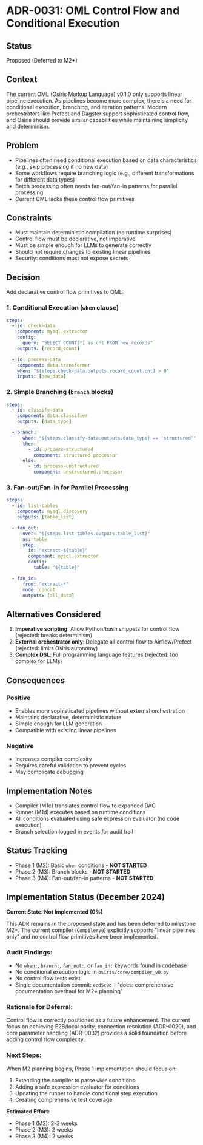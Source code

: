 # ADR-0031: OML Control Flow and Conditional Execution

## Status
Proposed (Deferred to M2+)

## Context
The current OML (Osiris Markup Language) v0.1.0 only supports linear pipeline execution. As pipelines become more complex, there's a need for conditional execution, branching, and iteration patterns. Modern orchestrators like Prefect and Dagster support sophisticated control flow, and Osiris should provide similar capabilities while maintaining simplicity and determinism.

## Problem
- Pipelines often need conditional execution based on data characteristics (e.g., skip processing if no new data)
- Some workflows require branching logic (e.g., different transformations for different data types)
- Batch processing often needs fan-out/fan-in patterns for parallel processing
- Current OML lacks these control flow primitives

## Constraints
- Must maintain deterministic compilation (no runtime surprises)
- Control flow must be declarative, not imperative
- Must be simple enough for LLMs to generate correctly
- Should not require changes to existing linear pipelines
- Security: conditions must not expose secrets

## Decision
Add declarative control flow primitives to OML:

### 1. Conditional Execution (`when` clause)
```yaml
steps:
  - id: check-data
    component: mysql.extractor
    config:
      query: "SELECT COUNT(*) as cnt FROM new_records"
    outputs: [record_count]

  - id: process-data
    component: data.transformer
    when: "${steps.check-data.outputs.record_count.cnt} > 0"
    inputs: [new_data]
```

### 2. Simple Branching (`branch` blocks)
```yaml
steps:
  - id: classify-data
    component: data.classifier
    outputs: [data_type]

  - branch:
      when: "${steps.classify-data.outputs.data_type} == 'structured'"
      then:
        - id: process-structured
          component: structured.processor
      else:
        - id: process-unstructured
          component: unstructured.processor
```

### 3. Fan-out/Fan-in for Parallel Processing
```yaml
steps:
  - id: list-tables
    component: mysql.discovery
    outputs: [table_list]

  - fan_out:
      over: "${steps.list-tables.outputs.table_list}"
      as: table
      step:
        id: "extract-${table}"
        component: mysql.extractor
        config:
          table: "${table}"

  - fan_in:
      from: "extract-*"
      mode: concat
      outputs: [all_data]
```

## Alternatives Considered
1. **Imperative scripting**: Allow Python/bash snippets for control flow (rejected: breaks determinism)
2. **External orchestrator only**: Delegate all control flow to Airflow/Prefect (rejected: limits Osiris autonomy)
3. **Complex DSL**: Full programming language features (rejected: too complex for LLMs)

## Consequences
### Positive
- Enables more sophisticated pipelines without external orchestration
- Maintains declarative, deterministic nature
- Simple enough for LLM generation
- Compatible with existing linear pipelines

### Negative
- Increases compiler complexity
- Requires careful validation to prevent cycles
- May complicate debugging

## Implementation Notes
- Compiler (M1c) translates control flow to expanded DAG
- Runner (M1d) executes based on runtime conditions
- All conditions evaluated using safe expression evaluator (no code execution)
- Branch selection logged in events for audit trail

## Status Tracking
- Phase 1 (M2): Basic `when` conditions - **NOT STARTED**
- Phase 2 (M3): Branch blocks - **NOT STARTED**
- Phase 3 (M4): Fan-out/fan-in patterns - **NOT STARTED**

## Implementation Status (December 2024)

**Current State: Not Implemented (0%)**

This ADR remains in the proposed state and has been deferred to milestone M2+. The current compiler (`CompilerV0`) explicitly supports "linear pipelines only" and no control flow primitives have been implemented.

### Audit Findings:
- No `when:`, `branch:`, `fan_out:`, or `fan_in:` keywords found in codebase
- No conditional execution logic in `osiris/core/compiler_v0.py`
- No control flow tests exist
- Single documentation commit: `ecd5c9d` - "docs: comprehensive documentation overhaul for M2+ planning"

### Rationale for Deferral:
Control flow is correctly positioned as a future enhancement. The current focus on achieving E2B/local parity, connection resolution (ADR-0020), and core parameter handling (ADR-0032) provides a solid foundation before adding control flow complexity.

### Next Steps:
When M2 planning begins, Phase 1 implementation should focus on:
1. Extending the compiler to parse `when` conditions
2. Adding a safe expression evaluator for conditions
3. Updating the runner to handle conditional step execution
4. Creating comprehensive test coverage

**Estimated Effort:**
- Phase 1 (M2): 2-3 weeks
- Phase 2 (M3): 2 weeks
- Phase 3 (M4): 2 weeks
